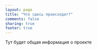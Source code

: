 ```yaml
---
layout: page
title: "Что сдесь происходит?"
comments: false
sharing: true
footer: true
---
```

Тут будет общая информация о проекте 